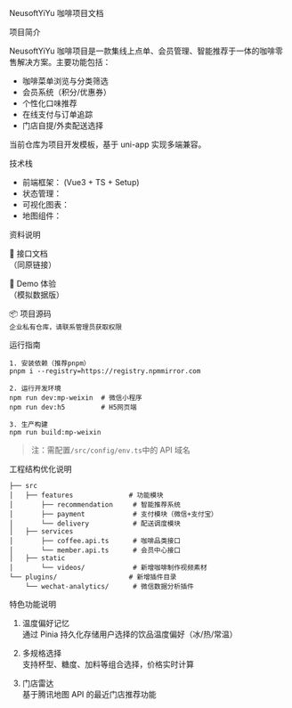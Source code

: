 NeusoftYiYu 咖啡项目文档

项目简介

NeusoftYiYu 咖啡项目是一款集线上点单、会员管理、智能推荐于一体的咖啡零售解决方案。主要功能包括：

- 咖啡菜单浏览与分类筛选
- 会员系统（积分/优惠券）
- 个性化口味推荐
- 在线支付与订单追踪
- 门店自提/外卖配送选择

当前仓库为项目开发模板，基于 uni-app 实现多端兼容。

技术栈

- 前端框架： (Vue3 + TS + Setup)
- 状态管理：
- 可视化图表：
- 地图组件：

资料说明

📗 接口文档  
（同原链接）

🚀 Demo 体验  
（模拟数据版）

📦 项目源码  
`企业私有仓库，请联系管理员获取权限`

运行指南

```shell
1. 安装依赖（推荐pnpm）
pnpm i --registry=https://registry.npmmirror.com

2. 运行开发环境
npm run dev:mp-weixin  # 微信小程序
npm run dev:h5         # H5网页端

3. 生产构建
npm run build:mp-weixin
```

> 注：需配置`/src/config/env.ts`中的 API 域名

工程结构优化说明

```
├── src
│   ├── features              # 功能模块
│       ├── recommendation     # 智能推荐系统
│       ├── payment            # 支付模块（微信+支付宝）
│       └── delivery           # 配送调度模块
│   ├── services
│       ├── coffee.api.ts      # 咖啡品类接口
│       └── member.api.ts      # 会员中心接口
│   ├── static
│       └── videos/            # 新增咖啡制作视频素材
└── plugins/                  # 新增插件目录
    └── wechat-analytics/      # 微信数据分析插件
```

特色功能说明

1. 温度偏好记忆  
   通过 Pinia 持久化存储用户选择的饮品温度偏好（冰/热/常温）

2. 多规格选择  
   支持杯型、糖度、加料等组合选择，价格实时计算

3. 门店雷达  
   基于腾讯地图 API 的最近门店推荐功能
